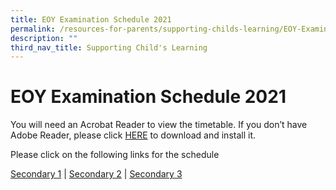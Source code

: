 ```yaml
---
title: EOY Examination Schedule 2021
permalink: /resources-for-parents/supporting-childs-learning/EOY-Examination-Schedule-2021/permalink
description: ""
third_nav_title: Supporting Child's Learning
---
```


EOY Examination Schedule 2021
=============================

You will need an Acrobat Reader to view the timetable. If you don’t have Adobe Reader, please click [HERE](http://get.adobe.com/uk/reader/) to download and install it.

Please click on the following links for the schedule

[Secondary 1](/files/EOY-Examinations-Schedule-2021_15092021_Sec-1.pdf) | [Secondary 2](/files/EOY-Examinations-Schedule-2021_15092021_Sec-2.pdf) | [Secondary 3](/files/EOY-Examinations-Schedule-2021_15092021_Sec-3.pdf)